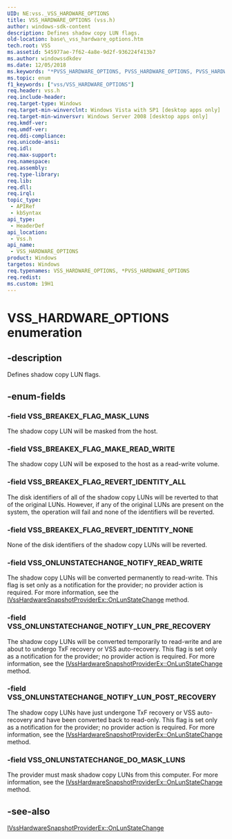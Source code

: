 ```yaml
---
UID: NE:vss._VSS_HARDWARE_OPTIONS
title: VSS_HARDWARE_OPTIONS (vss.h)
author: windows-sdk-content
description: Defines shadow copy LUN flags.
old-location: base\_vss_hardware_options.htm
tech.root: VSS
ms.assetid: 545977ae-7f62-4a8e-9d2f-936224f413b7
ms.author: windowssdkdev
ms.date: 12/05/2018
ms.keywords: "*PVSS_HARDWARE_OPTIONS, PVSS_HARDWARE_OPTIONS, PVSS_HARDWARE_OPTIONS enumeration pointer, VSS_BREAKEX_FLAG_MAKE_READ_WRITE, VSS_BREAKEX_FLAG_MASK_LUNS, VSS_BREAKEX_FLAG_REVERT_IDENTITY_ALL, VSS_BREAKEX_FLAG_REVERT_IDENTITY_NONE, VSS_HARDWARE_OPTIONS, VSS_HARDWARE_OPTIONS enumeration, VSS_ONLUNSTATECHANGE_DO_MASK_LUNS, VSS_ONLUNSTATECHANGE_NOTIFY_LUN_POST_RECOVERY, VSS_ONLUNSTATECHANGE_NOTIFY_LUN_PRE_RECOVERY, VSS_ONLUNSTATECHANGE_NOTIFY_READ_WRITE, _VSS_HARDWARE_OPTIONS, _VSS_HARDWARE_OPTIONS enumeration, base._vss_hardware_options, vss/PVSS_HARDWARE_OPTIONS, vss/VSS_BREAKEX_FLAG_MAKE_READ_WRITE, vss/VSS_BREAKEX_FLAG_MASK_LUNS, vss/VSS_BREAKEX_FLAG_REVERT_IDENTITY_ALL, vss/VSS_BREAKEX_FLAG_REVERT_IDENTITY_NONE, vss/VSS_ONLUNSTATECHANGE_DO_MASK_LUNS, vss/VSS_ONLUNSTATECHANGE_NOTIFY_LUN_POST_RECOVERY, vss/VSS_ONLUNSTATECHANGE_NOTIFY_LUN_PRE_RECOVERY, vss/VSS_ONLUNSTATECHANGE_NOTIFY_READ_WRITE, vss/_VSS_HARDWARE_OPTIONS"
ms.topic: enum
f1_keywords: ["vss/VSS_HARDWARE_OPTIONS"]
req.header: vss.h
req.include-header: 
req.target-type: Windows
req.target-min-winverclnt: Windows Vista with SP1 [desktop apps only]
req.target-min-winversvr: Windows Server 2008 [desktop apps only]
req.kmdf-ver: 
req.umdf-ver: 
req.ddi-compliance: 
req.unicode-ansi: 
req.idl: 
req.max-support: 
req.namespace: 
req.assembly: 
req.type-library: 
req.lib: 
req.dll: 
req.irql: 
topic_type:
 - APIRef
 - kbSyntax
api_type:
 - HeaderDef
api_location:
 - Vss.h
api_name:
 - VSS_HARDWARE_OPTIONS
product: Windows
targetos: Windows
req.typenames: VSS_HARDWARE_OPTIONS, *PVSS_HARDWARE_OPTIONS
req.redist: 
ms.custom: 19H1
---
```


# VSS_HARDWARE_OPTIONS enumeration


## -description


Defines shadow copy LUN flags.


## -enum-fields




### -field VSS_BREAKEX_FLAG_MASK_LUNS

The shadow copy LUN will be masked from the host.


### -field VSS_BREAKEX_FLAG_MAKE_READ_WRITE

The shadow copy LUN will be exposed to the host as a read-write volume.


### -field VSS_BREAKEX_FLAG_REVERT_IDENTITY_ALL

The disk identifiers of all of the shadow copy LUNs will be reverted to that of the original LUNs. However, if any of the original LUNs are present on the system, the operation will fail and none of the identifiers will be reverted.


### -field VSS_BREAKEX_FLAG_REVERT_IDENTITY_NONE

None of the disk identifiers of the shadow copy LUNs will be reverted.


### -field VSS_ONLUNSTATECHANGE_NOTIFY_READ_WRITE

The shadow copy LUNs will be converted permanently to read-write. This flag is set only as a notification for the provider; no provider action is required. For more information, see the <a href="https://docs.microsoft.com/windows/desktop/api/vsprov/nf-vsprov-ivsshardwaresnapshotproviderex-onlunstatechange">IVssHardwareSnapshotProviderEx::OnLunStateChange</a> method.


### -field VSS_ONLUNSTATECHANGE_NOTIFY_LUN_PRE_RECOVERY

The shadow copy LUNs will be converted temporarily to read-write and are about to undergo TxF recovery or VSS auto-recovery. This flag is set only as a notification for the provider; no provider action is required. For more information, see the <a href="https://docs.microsoft.com/windows/desktop/api/vsprov/nf-vsprov-ivsshardwaresnapshotproviderex-onlunstatechange">IVssHardwareSnapshotProviderEx::OnLunStateChange</a> method.


### -field VSS_ONLUNSTATECHANGE_NOTIFY_LUN_POST_RECOVERY

The shadow copy LUNs have just undergone TxF recovery or VSS auto-recovery and have been converted back to read-only. This flag is set only as a notification for the provider; no provider action is required. For more information, see the <a href="https://docs.microsoft.com/windows/desktop/api/vsprov/nf-vsprov-ivsshardwaresnapshotproviderex-onlunstatechange">IVssHardwareSnapshotProviderEx::OnLunStateChange</a> method.


### -field VSS_ONLUNSTATECHANGE_DO_MASK_LUNS

The provider must mask shadow copy LUNs from this computer. For more information, see the <a href="https://docs.microsoft.com/windows/desktop/api/vsprov/nf-vsprov-ivsshardwaresnapshotproviderex-onlunstatechange">IVssHardwareSnapshotProviderEx::OnLunStateChange</a> method.


## -see-also




<a href="https://docs.microsoft.com/windows/desktop/api/vsprov/nf-vsprov-ivsshardwaresnapshotproviderex-onlunstatechange">IVssHardwareSnapshotProviderEx::OnLunStateChange</a>
 

 

